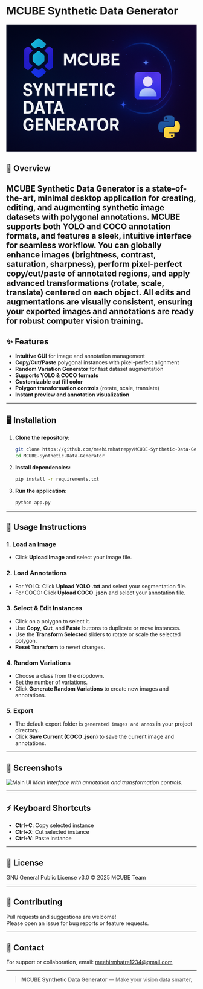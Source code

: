 # MCUBE Synthetic Data Generator

![MCUBE Banner](./Logo.png)


## 🚀 Overview

**MCUBE Synthetic Data Generator** is a state-of-the-art, minimal desktop application for creating, editing, and augmenting synthetic image datasets with polygonal annotations. MCUBE supports both YOLO and COCO annotation formats, and features a sleek, intuitive interface for seamless workflow. You can globally enhance images (brightness, contrast, saturation, sharpness), perform pixel-perfect copy/cut/paste of annotated regions, and apply advanced transformations (rotate, scale, translate) centered on each object. All edits and augmentations are visually consistent, ensuring your exported images and annotations are ready for robust computer vision training.
---

## ✨ Features

- **Intuitive GUI** for image and annotation management
- **Copy/Cut/Paste** polygonal instances with pixel-perfect alignment
- **Random Variation Generator** for fast dataset augmentation
- **Supports YOLO & COCO formats**
- **Customizable cut fill color**
- **Polygon transformation controls** (rotate, scale, translate)
- **Instant preview and annotation visualization**

---

## 🖥️ Installation

1. **Clone the repository:**
   ```sh
   git clone https://github.com/meehirmhatrepy/MCUBE-Synthetic-Data-Generator
   cd MCUBE-Synthetic-Data-Generator
   ```

2. **Install dependencies:**
   ```sh
   pip install -r requirements.txt
   ```

3. **Run the application:**
   ```sh
   python app.py
   ```

---

## 📸 Usage Instructions

### 1. **Load an Image**
- Click **Upload Image** and select your image file.

### 2. **Load Annotations**
- For YOLO: Click **Upload YOLO .txt** and select your segmentation file.
- For COCO: Click **Upload COCO .json** and select your annotation file.

### 3. **Select & Edit Instances**
- Click on a polygon to select it.
- Use **Copy**, **Cut**, and **Paste** buttons to duplicate or move instances.
- Use the **Transform Selected** sliders to rotate or scale the selected polygon.
- **Reset Transform** to revert changes.

### 4. **Random Variations**
- Choose a class from the dropdown.
- Set the number of variations.
- Click **Generate Random Variations** to create new images and annotations.

### 5. **Export**
- The default export folder is `generated images and annos` in your project directory.
- Click **Save Current (COCO .json)** to save the current image and annotations.

---

## 🎨 Screenshots

![Main UI](https://user-images.githubusercontent.com/your-ui-screenshot.png)
*Main interface with annotation and transformation controls.*

---

## ⚡ Keyboard Shortcuts

- **Ctrl+C**: Copy selected instance
- **Ctrl+X**: Cut selected instance
- **Ctrl+V**: Paste instance

---

## 📝 License

GNU General Public License v3.0 © 2025 MCUBE Team

---

## 🤝 Contributing

Pull requests and suggestions are welcome!  
Please open an issue for bug reports or feature requests.

---

## 📧 Contact

For support or collaboration, email: [meehirmhatre1234@gmail.com](mailto:meehirmhatre1234@gmail.com)

---

> **MCUBE Synthetic Data Generator** — Make your vision data smarter,